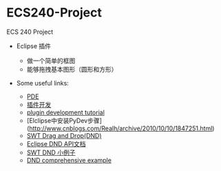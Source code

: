 ECS240-Project
==============

ECS 240 Project

+ Eclipse 插件
	- 做一个简单的框图
    - 能够拖拽基本图形（圆形和方形）

+ Some useful links:
	- [PDE](http://www.eclipse.org/pde/)
	- [插件开发](http://www.cnblogs.com/liuzhuo/category/257208.html)
	- [plugin development tutorial](http://www.vogella.com/tutorials/EclipsePlugIn/article.html)
	- [Elclipse中安装PyDev步骤] (http://www.cnblogs.com/Realh/archive/2010/10/10/1847251.html)
	- [SWT Drag and Drop(DND)](http://www.eclipse.org/articles/Article-SWT-DND/DND-in-SWT.html)
	- [Eclipse DND API文档](http://help.eclipse.org/helios/index.jsp?topic=%2Forg.eclipse.platform.doc.isv%2Freference%2Fapi%2Forg%2Feclipse%2Fswt%2Fdnd%2Fclass-use%2FTransfer.html)
	- [SWT DND 小例子](http://blog.sina.com.cn/s/blog_603c271401015d1d.html)
	- [DND comprehensive example](http://www.java-forums.org/swt/9876-swt-dnd-drag-drop-comprehensive-example.html)
